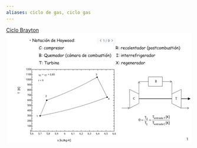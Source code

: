 ```yaml
---
aliases: ciclo de gas, ciclo gas
---
```


[Ciclo Brayton](../assets/Repaso%20Brayton_rev2%20[Modo%20de%20compatibilidad].pdf)
![](../assets/Screenshot_2023-02-06-08-35-32-986_md.obsidian.png)